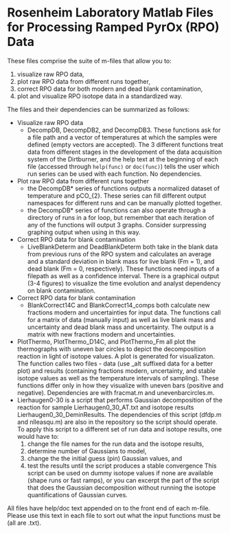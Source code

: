 # Rosenheim Laboratory Matlab Files for Processing Ramped PyrOx (RPO) Data
These files comprise the suite of m-files that allow you to:
1. visualize raw RPO data, 
2. plot raw RPO data from different runs together,
3. correct RPO data for both modern and dead blank contamination, 
4. plot and visualize RPO isotope data in a standardized way.

The files and their dependencies can be summarized as follows: 
* Visualize raw RPO data
   - DecompDB, DecompDB2, and DecompDB3. These functions ask for a file path and a vector of temperatures at which the samples were defined (empty vectors are accepted). The 3 different functions treat data from different stages in the development of the data acquisition system of the Dirtburner, and the help text at the beginning of each file (accessed through `help(func)` or `doc(func)`) tells the user which run series can be used with each function. No dependencies.
* Plot raw RPO data from different runs together
   - the DecompDB* series of functions outputs a normalized dataset of temperature and pCO_{2}. These series can fill different output namespaces for different runs and can be manually plotted together.
   - the DecompDB* series of functions can also operate through a directory of runs in a for loop, but remember that each iteration of any of the functions will output 3 graphs. Consider surpressing graphing output when using in this way.
* Correct RPO data for blank contamination
   - LiveBlankDeterm and DeadBlankDeterm both take in the blank data from previous runs of the RPO system and calculates an average and a standard deviation in blank mass for live blank (Fm = 1), and dead blank (Fm = 0, respectively). These functions need inputs of a filepath as well as a confidence interval. There is a graphical output (3-4 figures) to visualize the time evolution and analyst dependency on blank contamination. 
* Correct RPO data for blank contamination
   - BlankCorrect14C and BlankCorrect14_comps both calculate new fractions modern and uncertainties for input data. The functions call for a matrix of data (manually input) as well as live blank mass and uncertainty and dead blank mass and uncertainty. The output is a matrix with new fractions modern and uncertainties. 
* PlotThermo, PlotThermo_D14C, and PlotThermo_Fm all plot the thermographs with uneven bar circles to depict the decomposition reaction in light of isotope values. A plot is generated for visualizaton. The function calles two files - data (use _alt suffixed data for a better plot) and results (containing fractions modern, uncertainty, and stable isotope values as well as the temperature intervals of sampling). These functions differ only in how they visualize with uneven bars (positive and negative). Dependencies are with fracmat.m and unevenbarcircles.m. 
* Lierhaugen0-30 is a script that performs Gaussian decomposition of the reaction for sample Lierhaugen0_30_AT.txt and isotope results Lierhaugen0_30_DeminResults. The dependencies of this script (dfdp.m and nlleasqu.m) are also in the repository so the script should operate. To apply this script to a different set of run data and isotope results, one would have to:
  1. change the file names for the run data and the isotope results,
  2. determine number of Gaussians to model,
  3. change the the initial guess (pin) Gaussian values, and 
  4. test the results until the script produces a stable convergence
This script can be used on dummy isotope values if none are available (shape runs or fast ramps), or you can excerpt the part of the script that does the Gaussian decomposition without running the isotope quantifications of Gaussian curves. 

All files have help/doc text appended on to the front end of each m-file. Please use this text in each file to sort out what the input functions must be (all are .txt).
